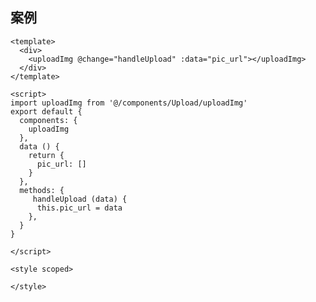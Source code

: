 <!--
 * @Author: wang_yechao
 * @Date: 2020-02-29 14:42:14
 -->

## 案例

```
<template>
  <div>
    <uploadImg @change="handleUpload" :data="pic_url"></uploadImg>
  </div>
</template>

<script>
import uploadImg from '@/components/Upload/uploadImg'
export default {
  components: {
    uploadImg
  },
  data () {
    return {
      pic_url: []
    }
  },
  methods: {
     handleUpload (data) {
      this.pic_url = data
    },
  }
}

</script>

<style scoped>

</style>

```
